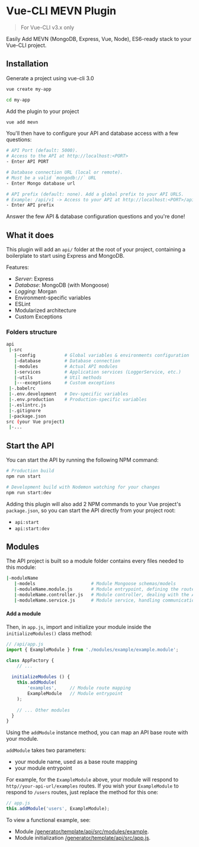 # Vue-CLI MEVN Plugin

> For Vue-CLI v3.x only

Easily Add MEVN (MongoDB, Express, Vue, Node), ES6-ready stack to your Vue-CLI project.

## Installation

Generate a project using vue-cli 3.0

```bash
vue create my-app

cd my-app
```

Add the plugin to your project

```bash
vue add mevn
```

You'll then have to configure your API and database access with a few questions:

```bash
# API Port (default: 5000). 
# Access to the API at http://localhost:<PORT>
- Enter API PORT

# Database connection URL (local or remote). 
# Must be a valid `mongodb://` URL
- Enter Mongo database url 

# API prefix (default: none). Add a global prefix to your API URLS. 
# Example: /api/v1 -> Access to your API at http://localhost:<PORT>/api/v1
- Enter API prefix
```

Answer the few API & database configuration questions and you're done!  



## What it does

This plugin will add an `api/` folder at the root of your project,
containing a boilerplate to start using Express and MongoDB.

Features:

- *Server*: Express
- *Database*: MongoDB (with Mongoose)
- *Logging*: Morgan
- Environment-specific variables
- ESLint
- Modularized architecture
- Custom Exceptions

### Folders structure

```bash
api
 |-src
   |-config           # Global variables & environments configuration
   |-database         # Database connection
   |-modules          # Actual API modules
   |-services         # Application services (LoggerService, etc.)
   |-utils            # Util methods
   |---exceptions     # Custom exceptions
 |-.babelrc 
 |-.env.development   # Dev-specific variables
 |-.env.production    # Production-specific variables
 |-.eslintrc.js
 |-.gitignore
 |-package.json
src (your Vue project)
 |-...
```

## Start the API

You can start the API by running the following NPM command:

```bash
# Production build
npm run start

# Development build with Nodemon watching for your changes
npm run start:dev
```

Adding this plugin will also add 2 NPM commands to your Vue project's `package.json`,
so you can start the API directly from your project root:
- `api:start`
- `api:start:dev`

## Modules

The API project is built so a module folder contains every files needed to this module:

```bash
|-moduleName
   |-models                     # Module Mongoose schemas/models
   |-moduleName.module.js       # Module entrypoint, defining the routes / HTTP methods association
   |-moduleName.controller.js   # Module controller, dealing with the API logic
   |-moduleName.service.js      # Module service, handling communication with the database
```

#### Add a module

Then, in `app.js`, import and initialize your module inside the `initializeModules()` class method:

```js
// /api/app.js
import { ExampleModule } from './modules/example/example.module';

class AppFactory {
	// ...
	
  initializeModules () {
    this.addModule(
    	'examples',     // Module route mapping
    	ExampleModule   // Module entrypoint
    );
    
    // ... Other modules
  }
}
```

Using the `addModule` instance method, you can map an API base route with your module.

`addModule` takes two parameters: 
- your module name, used as a base route mapping
- your module entrypoint

For example, for the `ExampleModule` above, your module will respond to `http//your-api-url/examples` routes.
If you wish your `ExampleModule` to respond to `/users` routes, just replace the method for this one:

```js
// app.js
this.addModule('users', ExampleModule);
```

To view a functional example, see:
- Module [/generator/template/api/src/modules/example](./generator/template/api/src/modules/example).
- Module initialization [/generator/template/api/src/app.js](./generator/template/api/app.js).

